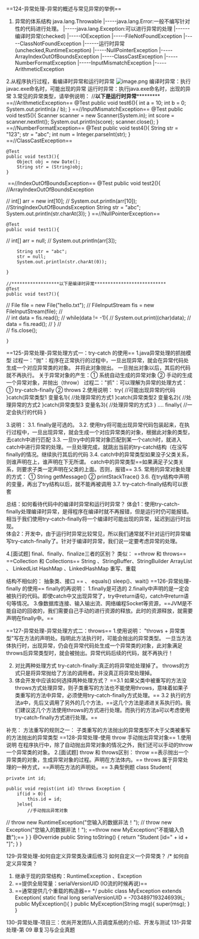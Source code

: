 ==124-异常处理-异常的概述与常见异常的举例== 

1. 异常的体系结构
   java.lang.Throwable
    		|-----java.lang.Error:一般不编写针对性的代码进行处理。
    		|-----java.lang.Exception:可以进行异常的处理
    			|------编译时异常(checked)
   					|-----IOException
   						|-----FileNotFoundException
    					|-----ClassNotFoundException
    			|------运行时异常(unchecked,RuntimeException)
    					|-----NullPointerException
    					|-----ArrayIndexOutOfBoundsException
    					|-----ClassCastException
    					|-----NumberFormatException
    					|-----InputMismatchException
    					|-----ArithmeticException

2.从程序执行过程，看编译时异常和运行时异常
![image.png](https://yuling-1318764606.cos.ap-chengdu.myqcloud.com/blog/1678547167251-8531f8c9-e974-4d88-a404-636ce5d039df.png)
编译时异常：执行javac.exe命名时，可能出现的异常
运行时异常：执行java.exe命名时，出现的异常
3.常见的异常类型，请举例说明：
//******************以下是运行时异常***************************
	==//ArithmeticException==
	@Test
	public void test6(){
		int a = 10;
		int b = 0;
		System.out.println(a / b);
	}
	==//InputMismatchException==
	@Test
	public void test5(){
		Scanner scanner = new Scanner(System.in);
		int score = scanner.nextInt();
		System.out.println(score);
		scanner.close();
	}
	==//NumberFormatException==
	@Test
	public void test4(){
		String str = "123";
		str = "abc";
		int num = Integer.parseInt(str);
	}
	==//ClassCastException==

	@Test
	public void test3(){
		Object obj = new Date();
		String str = (String)obj;
	}

​	==//IndexOutOfBoundsException==
@Test
public void test2(){
​	//ArrayIndexOutOfBoundsException



//		int[] arr = new int[10];
//		System.out.println(arr[10]);
		//StringIndexOutOfBoundsException
		String str = "abc";
		System.out.println(str.charAt(3));
	}
	==//NullPointerException==

	@Test
	public void test1(){

//		int[] arr = null;
//		System.out.println(arr[3]);
		

		String str = "abc";
		str = null;
		System.out.println(str.charAt(0));
		
	}
	
	//******************以下是编译时异常***************************
	@Test
	public void test7(){

//		File file = new File("hello.txt");
//		FileInputStream fis = new FileInputStream(file);
//		
//		int data = fis.read();
//		while(data != -1){
//			System.out.print((char)data);
//			data = fis.read();
//		}
//		
//		fis.close();
		

	}

==125-异常处理-异常处理方式一：try-catch 的使用==
1.java异常处理的抓抛模型
过程一："抛"：程序在正常执行的过程中，一旦出现异常，就会在异常代码处生成一个对应异常类的对象。
        并将此对象抛出。
        一旦抛出对象以后，其后的代码就不再执行。
	关于异常对象的产生：① 系统自动生成的异常对象
 					  ② 手动的生成一个异常对象，并抛出（throw）
过程二："抓"：可以理解为异常的处理方式：① try-catch-finally 
                                                                   ② throws
2.使用说明：
try{
 		//可能出现异常的代码
 }catch(异常类型1 变量名1){
 		//处理异常的方式1
 }catch(异常类型2 变量名2){
 		//处理异常的方式2
  }catch(异常类型3 变量名3){
 		//处理异常的方式3
  }
 ....
 finally{
 		//一定会执行的代码
 }

 3.说明：
 	3.1. finally是可选的。
 	3.2. 使用try将可能出现异常代码包装起来，在执行过程中，一旦出现异常，就会生成一个对应异常类的对象，根据此对象的类型，去catch中进行匹配
 	3.3. 一旦try中的异常对象匹配到某一个catch时，就进入catch中进行异常的处理。一旦处理完成，就跳出当前的try-catch结构（在没写finally的情况。继续执行其后的代码
 	3.4. catch中的异常类型如果没子父类关系，则谁声明在上，谁声明在下无所谓。
               catch中的异常类型==如果满足子父类关系，则要求子类一定声明在父类的上面。否则，报错==
 	3.5. 常用的异常对象处理的方式： ① String  getMessage()    ② printStackTrace()
 	3.6. 在try结构中声明的变量，再出了try结构以后，就不能再被调用
 	3.7. try-catch-finally结构可以嵌套

总结：如何看待代码中的编译时异常和运行时异常？
 	体会1：使用try-catch-finally处理编译时异常，是得程序在编译时就不再报错，但是运行时仍可能报错。相当于我们使用try-catch-finally将一个编译时可能出现的异常，延迟到运行时出现。     
 	体会2：开发中，由于运行时异常比较常见，所以我们通常就不针对运行时异常编写try-catch-finally了。针对于编译时异常，我们说一定要考虑异常的处理。

4.[面试题] 
final、finally、finalize三者的区别？
类似：
==throw 和 throws==
==Collection 和 Collections==
String 、StringBuffer、StringBuilder
ArrayList 、 LinkedList
HashMap 、LinkedHashMap
重写、重载

结构不相似的：
抽象类、接口
== 、 equals()
sleep()、wait()
==126-异常处理-finally 的使用== 
finally的再说明：
 1.finally是可选的
 2.finally中声明的是一定会被执行的代码。即使catch中又出现异常了，try中return语句，catch中return语句等情况。
 3.像数据库连接、输入输出流、网络编程Socket等资源，==JVM是不能自动的回收的，我们需要自己手动的进行资源的释放。此时的资源释放，就需要声明在finally中。==

==127-异常处理-异常处理方式二：throws== 
1.使用说明：
"throws + 异常类型"写在方法的声明处。指明此方法执行时，可能会抛出的异常类型。
一旦当方法体执行时，出现异常，仍会在异常代码处生成一个异常类的对象，此对象满足throws后异常类型时，就会被抛出。异常代码后续的代码，就不再执行！

2. 对比两种处理方式
   try-catch-finally:真正的将异常给处理掉了。
   throws的方式只是将异常抛给了方法的调用者。并没真正将异常处理掉。  
3. 体会开发中应该如何选择两种处理方式？
   	==3.1 如果父类中被重写的方法没throws方式处理异常，则子类重写的方法也不能使用throws，意味着如果子类重写的方法中异常，必须使用try-catch-finally方式处理。==
    3.2 执行的方法a中，先后又调用了另外的几个方法，==这几个方法是递进关系执行的。我们建议这几个方法使用throws的方式进行处理。而执行的方法a可以考虑使用try-catch-finally方式进行处理。==

补充：
方法重写的规则之一：
子类重写的方法抛出的异常类型不大于父类被重写的方法抛出的异常类型
==128-异常处理-使用 throw 手动抛出异常对象== 
1.使用说明
在程序执行中，除了自动抛出异常对象的情况之外，我们还可以手动的throw一个异常类的对象。
2.[面试题] 
throw 和  throws区别：
throw ==表示抛出一个异常类的对象，生成异常对象的过程。声明在方法体内。==
throws 属于异常处理的一种方式，==声明在方法的声明处。==
3.典型例题
class Student{
	

	private int id;
	
	public void regist(int id) throws Exception {
		if(id > 0){
			this.id = id;
		}else{
			//手动抛出异常对象

//			throw new RuntimeException("您输入的数据非法！");
//			throw new Exception("您输入的数据非法！");
			   ==throw new MyException("不能输入负数");==
		}
	}
	@Override
	public String toString() {
		return "Student [id=" + id + "]";
	}
}

129-异常处理-如何自定义异常类及课后练习 
如何自定义一个异常类？
/*
 如何自定义异常类？

  1. 继承于现的异常结构：RuntimeException 、Exception
  2. ==提供全局常量：serialVersionUID (IO流的时候再说)==
  3. ==通常提供几个重载的构造器==
     */
     public class MyException extends Exception{
     static final long serialVersionUID = -7034897193246939L;
     public MyException(){
     }
     public MyException(String msg){
     	super(msg);
     }
     }

130-异常处理-项目三：优尚开发团队人员调度系统的介绍、开发与测试
131-异常处理-第 09 章复习与企业真题  